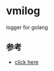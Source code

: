 # vmilog
logger for golang

## 参考

* [click here](https://stackoverflow.com/questions/29538668/logging-globally-across-packages)